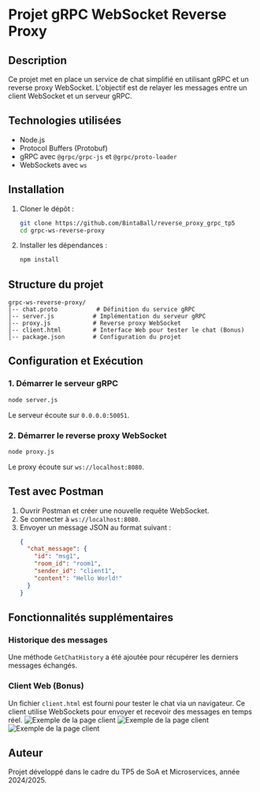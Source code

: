 # Projet gRPC WebSocket Reverse Proxy

## Description
Ce projet met en place un service de chat simplifié en utilisant gRPC et un reverse proxy WebSocket. L'objectif est de relayer les messages entre un client WebSocket et un serveur gRPC.

## Technologies utilisées
- Node.js
- Protocol Buffers (Protobuf)
- gRPC avec `@grpc/grpc-js` et `@grpc/proto-loader`
- WebSockets avec `ws`

## Installation
1. Cloner le dépôt :
   ```sh
   git clone https://github.com/BintaBall/reverse_proxy_grpc_tp5
   cd grpc-ws-reverse-proxy
   ```
2. Installer les dépendances :
   ```sh
   npm install
   ```

## Structure du projet
```
grpc-ws-reverse-proxy/
│-- chat.proto           # Définition du service gRPC
│-- server.js           # Implémentation du serveur gRPC
│-- proxy.js            # Reverse proxy WebSocket
│-- client.html         # Interface Web pour tester le chat (Bonus)
│-- package.json        # Configuration du projet
```

## Configuration et Exécution
### 1. Démarrer le serveur gRPC
```sh
node server.js
```
Le serveur écoute sur `0.0.0.0:50051`.

### 2. Démarrer le reverse proxy WebSocket
```sh
node proxy.js
```
Le proxy écoute sur `ws://localhost:8080`.

## Test avec Postman
1. Ouvrir Postman et créer une nouvelle requête WebSocket.
2. Se connecter à `ws://localhost:8080`.
3. Envoyer un message JSON au format suivant :
   ```json
   {
     "chat_message": {
       "id": "msg1",
       "room_id": "room1",
       "sender_id": "client1",
       "content": "Hello World!"
     }
   }
   ```

## Fonctionnalités supplémentaires
### Historique des messages
Une méthode `GetChatHistory` a été ajoutée pour récupérer les derniers messages échangés.

### Client Web (Bonus)
Un fichier `client.html` est fourni pour tester le chat via un navigateur. Ce client utilise WebSockets pour envoyer et recevoir des messages en temps réel.
![Exemple de la page client](images\cleint1.png)
![Exemple de la page client](images\cleint2.png)
![Exemple de la page client](images\cleint2.png)



## Auteur
Projet développé dans le cadre du TP5 de SoA et Microservices, année 2024/2025.

